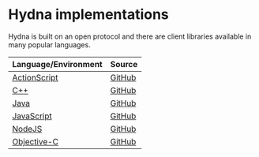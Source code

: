 # Hydna implementations

Hydna is built on an open protocol and there are client libraries available
in many popular languages.

<table>
    <thead>
        <tr>
            <th>Language/Environment</th>
            <th>Source</th>
        </tr>
    </thead>
    <tbody>
        <tr>
            <td><a href="/documentation/implementations/as-hydna/">ActionScript</a></td>
            <td><a href="https://github.com/hydna/as-hydna">GitHub</a></td>
        </tr>
        <tr>
            <td><a href="/documentation/implementations/cc-hydna/">C++</a></td>
            <td><a href="https://github.com/hydna/hydna-cc">GitHub</a></td>
        </tr>
        <tr>
            <td><a href="/documentation/implementations/java-hydna/">Java</a></td>
            <td><a href="https://github.com/hydna/hydna-java">GitHub</a></td>
        </tr>
        <tr>
            <td><a href="/documentation/implementations/hydna-js/">JavaScript</a></td>
            <td><a href="https://github.com/hydna/hydnajs">GitHub</a></td>
        </tr>
        <tr>
            <td><a href="/documentation/implementations/node-hydna/">NodeJS</a></td>
            <td><a href="https://github.com/hydna/node-hydna">GitHub</a></td>
        </tr>
        <tr>
            <td><a href="/documentation/implementations/objc-hydna/">Objective-C</a></td>
            <td><a href="https://github.com/hydna/hydna-objc">GitHub</a></td>
        </tr>
    </tbody>
</table>
